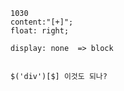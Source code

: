 <pre><code>1030
content:&quot;[+]&quot;;
float: right;

display: none  =&gt; block


$('div')[$] 이것도 되나?</code></pre>